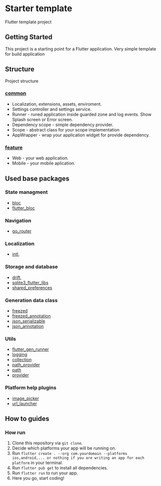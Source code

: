 # Starter template

Flutter template project

## Getting Started

This project is a starting point for a Flutter application.
Very simple template for build application

## Structure

Project structure

### [common](lib/src/common)

- Localization, extensions, assets, enviroment.
- Settings controller and settings service.
- Runner - runed application inside guarded zone and log events. Show Splash screen or Error screen.
- Dependency scope - simple dependency provider.
- Scope - abstract class for your scope implementation
- AppWrapper - wrap your application widget for provide dependency.

### [feature](lib/src/feature)

- Web - your web application.
- Mobile - your mobile aplication.

## Used base packages

### State managment

- [bloc](https://pub.dev/packages/bloc)
- [flutter_bloc](https://pub.dev/packages/flutter_bloc)

### Navigation

- [go_router](https://pub.dev/packages/go_router)

### Localization

- [intl](https://pub.dev/packages/intl),

### Storage and database

- [drift](https://pub.dev/packages/drift),
- [sqlite3_flutter_libs](https://pub.dev/packages/sqlite3_flutter_libs)
- [shared_preferences](https://pub.dev/packages/shared_preferences)

### Generation data class

- [freezed](https://pub.dev/packages/freezed)
- [freezed_annotation](https://pub.dev/packages/freezed_annotation)
- [json_serializable](https://pub.dev/packages/json_serializable)
- [json_annotation](https://pub.dev/packages/json_annotation)

### Utils

- [flutter_gen_runner](https://pub.dev/packages/flutter_gen_runner)
- [logging](https://pub.dev/packages/logging)
- [collection](https://pub.dev/packages/collection)
- [path_provider](https://pub.dev/packages/path_provider)
- [path](https://pub.dev/packages/path)
- [provider](https://pub.dev/packages/provider)

### Platform help plugins

- [image_picker](https://pub.dev/packages/image_picker)
- [url_launcher](https://pub.dev/packages/url_launcher)

## How to guides

### How run

1. Clone this repository via `git clone`.
2. Decide which platforms your app will be running on.
3. Run `flutter create . --org com.yourdomain --platforms ios,android,... or nothing if you are writing an app for each platform` in your terminal.
4. Run `flutter pub get` to install all dependencies.
5. Run `flutter run` to run your app.
6. Here you go, start coding!
